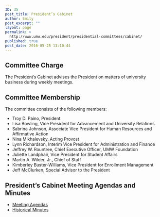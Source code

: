 ```yaml
---
ID: 35
post_title: President’s Cabinet
author: Emily
post_excerpt: ""
layout: page
permalink: >
  http://www.umw.edu/president/presidential-committees/cabinet/
published: true
post_date: 2016-05-25 13:10:44
---
```

<h2>Committee Charge</h2>
The President’s Cabinet advises the President on matters of university business during weekly meetings.
<h2>Committee Membership</h2>
The committee consists of the following members:
<ul>
 	<li>Troy D. Paino, President</li>
 	<li>Lisa Bowling, Vice President for Advancement and University Relations</li>
 	<li>Sabrina Johnson, Associate Vice President for Human Resources and Affirmative Action</li>
 	<li>Nina Mikhalevsky, Acting Provost</li>
 	<li>Lynn Richardson, Interim Vice President for Administration and Finance</li>
 	<li>Jeffrey W. Rountree, Chief Executive Officer, UMW Foundation</li>
 	<li>Juliette Landphair, Vice President for Student Affairs</li>
 	<li>Martin A. Wilder, Jr., Chief of Staff</li>
 	<li>Kimberley Buster-Williams, Vice President for Enrollment Management</li>
 	<li>Jeff McClurken, Special Advisor to the President</li>
</ul>
<h2>President’s Cabinet Meeting Agendas and Minutes</h2>
<ul>
 	<li><a href="https://www.umw.edu/president/presidential-committees/cabinet/presidents-cabinet-meeting-agendas/">Meeting Agendas</a></li>
 	<li><a href="https://www.umw.edu/president/presidential-committees/cabinet/historical-minutes/">Historical Minutes</a></li>
</ul>
&nbsp;